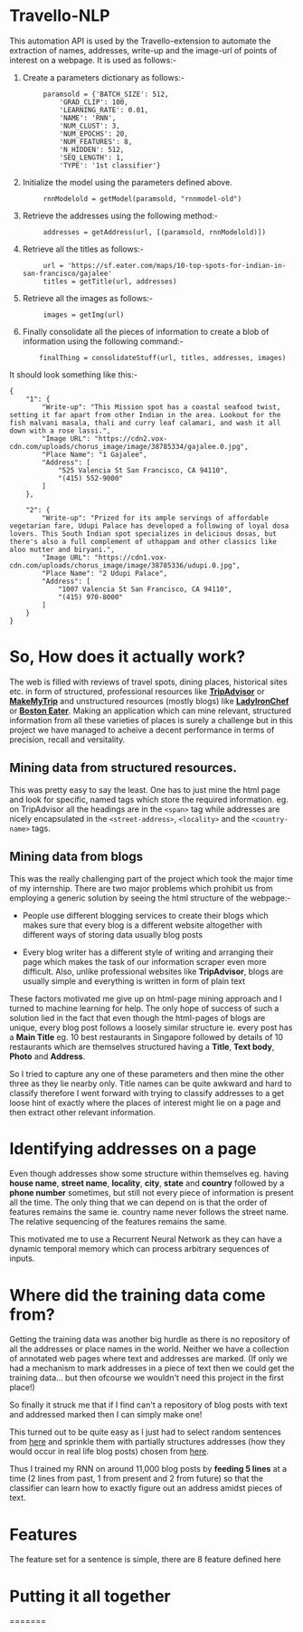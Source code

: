 # Travello-NLP
This automation API is used by the Travello-extension to automate the extraction of names, addresses, write-up and the image-url of points of interest on a webpage.
It is used as follows:-

1) Create a parameters dictionary as follows:-

            paramsold = {'BATCH_SIZE': 512,
                'GRAD_CLIP': 100,
                'LEARNING_RATE': 0.01,
                'NAME': 'RNN',
                'NUM_CLUST': 3,
                'NUM_EPOCHS': 20,
                'NUM_FEATURES': 8,
                'N_HIDDEN': 512,
                'SEQ_LENGTH': 1,
                'TYPE': '1st classifier'}

2) Initialize the model using the parameters defined above.

            rnnModelold = getModel(paramsold, "rnnmodel-old")

3) Retrieve the addresses using the following method:-

            addresses = getAddress(url, [(paramsold, rnnModelold)])

4) Retrieve all the titles as follows:-
            
            url = 'https://sf.eater.com/maps/10-top-spots-for-indian-in-san-francisco/gajalee'
            titles = getTitle(url, addresses)

5) Retrieve all the images as follows:-

            images = getImg(url)

6) Finally consolidate all the pieces of information to create a blob
   of information using the following command:-

           finalThing = consolidateStuff(url, titles, addresses, images)

It should look something like this:-

```
{
    "1": {
        "Write-up": "This Mission spot has a coastal seafood twist, setting it far apart from other Indian in the area. Lookout for the fish malvani masala, thali and curry leaf calamari, and wash it all down with a rose lassi.",
        "Image URL": "https://cdn2.vox-cdn.com/uploads/chorus_image/image/38785334/gajalee.0.jpg",
        "Place Name": "1 Gajalee",
        "Address": [
            "525 Valencia St San Francisco, CA 94110",
            "(415) 552-9000"
        ]
    },
    
    "2": {
        "Write-up": "Prized for its ample servings of affordable vegetarian fare, Udupi Palace has developed a following of loyal dosa lovers. This South Indian spot specializes in delicious dosas, but there's also a full complement of uthappam and other classics like aloo mutter and biryani.",
        "Image URL": "https://cdn1.vox-cdn.com/uploads/chorus_image/image/38785336/udupi.0.jpg",
        "Place Name": "2 Udupi Palace",
        "Address": [
            "1007 Valencia St San Francisco, CA 94110",
            "(415) 970-8000"
        ]
    }
}
```

# So, How does it actually work?
The web is filled with reviews of travel spots, dining places, historical sites etc. in form of structured, professional resources like **[TripAdvisor](https://www.tripadvisor.in/)** or **[MakeMyTrip](https://www.makemytrip.com/)** and unstructured resources (mostly blogs) like **[LadyIronChef](http://www.ladyironchef.com/)** or **[Boston Eater](https://boston.eater.com/)**. Making an application which can mine relevant, structured information from all these varieties of places is surely a challenge but in this project we have managed to acheive a decent performance in terms of precision, recall and versitality.

## Mining data from structured resources.
This was pretty easy to say the least. One has to just mine the html page and look for specific, named tags which store the required information. eg. on TripAdvisor all the headings are in the `<span>` tag while addresses are nicely encapsulated in the `<street-address>`, `<locality>` and the `<country-name>` tags.

## Mining data from blogs
This was the really challenging part of the project which took the major time of my internship. There are two major problems which prohibit us from employing a generic solution by seeing the html structure of the webpage:-

* People use different blogging services to create their blogs which makes sure that every blog is a different website altogether with different ways of storing data usually blog posts

* Every blog writer has a different style of writing and arranging their page which makes the task of our information scraper even more difficult. Also, unlike professional websites like **TripAdvisor**, blogs are usually simple and everything is written in form of plain text

These factors motivated me give up on html-page mining approach and I turned to machine learning for help. The only hope of success of such a solution lied in the fact that even though the html-pages of blogs are unique, every blog post follows a loosely similar structure ie. every post has a **Main Title** eg. 10 best restaurants in Singapore followed by details of 10 restaurants which are themselves structured having a **Title**, **Text body**, **Photo** and **Address**.

So I tried to capture any one of these parameters and then mine the other three as they lie nearby only. Title names can be quite awkward and hard to classify therefore I went forward with trying to classify addresses to a get loose hint of exactly where the places of interest might lie on a page and then extract other relevant information.

# Identifying addresses on a page
Even though addresses show some structure within themselves eg. having **house name**, **street name**, **locality**, **city**, **state** and **country** followed by a **phone number** sometimes, but still not every piece of information is present all the time. The only thing that we can depend on is that the order of features remains the same ie. country name never follows the street name. The relative sequencing of the features remains the same.

This motivated me to use a Recurrent Neural Network as they can have a dynamic temporal memory which can process arbitrary sequences of inputs.

# Where did the training data come from?
Getting the training data was another big hurdle as there is no repository of all the addresses or place names in the world. Neither we have a collection of annotated web pages where text and addresses are marked.
(If only we had a mechanism to mark addresses in a piece of text then we could get the training data... but then ofcourse we wouldn't need this project in the first place!)

So finally it struck me that if I find can't a repository of blog posts with text and addressed marked then I can simply make one!

This turned out to be quite easy as I just had to select random sentences from [here](https://github.com/shivin9/Travello-NLP/blob/master/database/hard_data/garbage) and sprinkle them with partially structures addresses (how they would occur in real life blog posts) chosen from [here](https://github.com/shivin9/Travello-NLP/tree/master/database/hard_data).

Thus I trained my RNN on around 11,000 blog posts by **feeding 5 lines** at a time (2 lines from past, 1 from present and 2 from future) so that the classifier can learn how to exactly figure out an address amidst pieces of text.

# Features
The feature set for a sentence is simple, there are 8 feature defined here


# Putting it all together
=======

